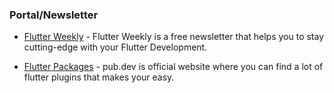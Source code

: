 ### Portal/Newsletter

- [Flutter Weekly](https://flutterweekly.news) - Flutter Weekly is a free newsletter that helps you to stay cutting-edge with your Flutter Development.

- [Flutter Packages](https://pub.dev/) - pub.dev is official website where you can find a lot of flutter plugins that makes your easy.
